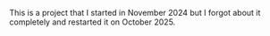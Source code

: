 This is a project that I started in November 2024 but I forgot about it completely and restarted it on October 2025.
